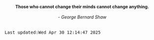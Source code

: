
<div align="center"><b><span>Those who cannot change their minds cannot change anything.</span></b><br><br><i> - George Bernard Shaw</i></div>
<br><br><kbd>Last updated:Wed Apr 30 12:14:47 2025</kbd>